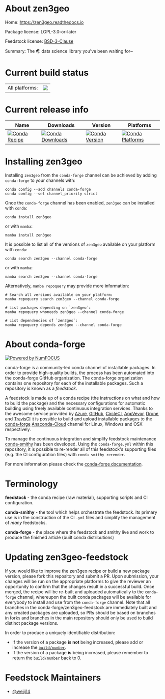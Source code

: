 About zen3geo
=============

Home: https://zen3geo.readthedocs.io

Package license: LGPL-3.0-or-later

Feedstock license: [BSD-3-Clause](https://github.com/conda-forge/zen3geo-feedstock/blob/main/LICENSE.txt)

Summary: The 🌏 data science library you've been waiting for~

Current build status
====================


<table><tr><td>All platforms:</td>
    <td>
      <a href="https://dev.azure.com/conda-forge/feedstock-builds/_build/latest?definitionId=17311&branchName=main">
        <img src="https://dev.azure.com/conda-forge/feedstock-builds/_apis/build/status/zen3geo-feedstock?branchName=main">
      </a>
    </td>
  </tr>
</table>

Current release info
====================

| Name | Downloads | Version | Platforms |
| --- | --- | --- | --- |
| [![Conda Recipe](https://img.shields.io/badge/recipe-zen3geo-green.svg)](https://anaconda.org/conda-forge/zen3geo) | [![Conda Downloads](https://img.shields.io/conda/dn/conda-forge/zen3geo.svg)](https://anaconda.org/conda-forge/zen3geo) | [![Conda Version](https://img.shields.io/conda/vn/conda-forge/zen3geo.svg)](https://anaconda.org/conda-forge/zen3geo) | [![Conda Platforms](https://img.shields.io/conda/pn/conda-forge/zen3geo.svg)](https://anaconda.org/conda-forge/zen3geo) |

Installing zen3geo
==================

Installing `zen3geo` from the `conda-forge` channel can be achieved by adding `conda-forge` to your channels with:

```
conda config --add channels conda-forge
conda config --set channel_priority strict
```

Once the `conda-forge` channel has been enabled, `zen3geo` can be installed with `conda`:

```
conda install zen3geo
```

or with `mamba`:

```
mamba install zen3geo
```

It is possible to list all of the versions of `zen3geo` available on your platform with `conda`:

```
conda search zen3geo --channel conda-forge
```

or with `mamba`:

```
mamba search zen3geo --channel conda-forge
```

Alternatively, `mamba repoquery` may provide more information:

```
# Search all versions available on your platform:
mamba repoquery search zen3geo --channel conda-forge

# List packages depending on `zen3geo`:
mamba repoquery whoneeds zen3geo --channel conda-forge

# List dependencies of `zen3geo`:
mamba repoquery depends zen3geo --channel conda-forge
```


About conda-forge
=================

[![Powered by
NumFOCUS](https://img.shields.io/badge/powered%20by-NumFOCUS-orange.svg?style=flat&colorA=E1523D&colorB=007D8A)](https://numfocus.org)

conda-forge is a community-led conda channel of installable packages.
In order to provide high-quality builds, the process has been automated into the
conda-forge GitHub organization. The conda-forge organization contains one repository
for each of the installable packages. Such a repository is known as a *feedstock*.

A feedstock is made up of a conda recipe (the instructions on what and how to build
the package) and the necessary configurations for automatic building using freely
available continuous integration services. Thanks to the awesome service provided by
[Azure](https://azure.microsoft.com/en-us/services/devops/), [GitHub](https://github.com/),
[CircleCI](https://circleci.com/), [AppVeyor](https://www.appveyor.com/),
[Drone](https://cloud.drone.io/welcome), and [TravisCI](https://travis-ci.com/)
it is possible to build and upload installable packages to the
[conda-forge](https://anaconda.org/conda-forge) [Anaconda-Cloud](https://anaconda.org/)
channel for Linux, Windows and OSX respectively.

To manage the continuous integration and simplify feedstock maintenance
[conda-smithy](https://github.com/conda-forge/conda-smithy) has been developed.
Using the ``conda-forge.yml`` within this repository, it is possible to re-render all of
this feedstock's supporting files (e.g. the CI configuration files) with ``conda smithy rerender``.

For more information please check the [conda-forge documentation](https://conda-forge.org/docs/).

Terminology
===========

**feedstock** - the conda recipe (raw material), supporting scripts and CI configuration.

**conda-smithy** - the tool which helps orchestrate the feedstock.
                   Its primary use is in the construction of the CI ``.yml`` files
                   and simplify the management of *many* feedstocks.

**conda-forge** - the place where the feedstock and smithy live and work to
                  produce the finished article (built conda distributions)


Updating zen3geo-feedstock
==========================

If you would like to improve the zen3geo recipe or build a new
package version, please fork this repository and submit a PR. Upon submission,
your changes will be run on the appropriate platforms to give the reviewer an
opportunity to confirm that the changes result in a successful build. Once
merged, the recipe will be re-built and uploaded automatically to the
`conda-forge` channel, whereupon the built conda packages will be available for
everybody to install and use from the `conda-forge` channel.
Note that all branches in the conda-forge/zen3geo-feedstock are
immediately built and any created packages are uploaded, so PRs should be based
on branches in forks and branches in the main repository should only be used to
build distinct package versions.

In order to produce a uniquely identifiable distribution:
 * If the version of a package **is not** being increased, please add or increase
   the [``build/number``](https://docs.conda.io/projects/conda-build/en/latest/resources/define-metadata.html#build-number-and-string).
 * If the version of a package **is** being increased, please remember to return
   the [``build/number``](https://docs.conda.io/projects/conda-build/en/latest/resources/define-metadata.html#build-number-and-string)
   back to 0.

Feedstock Maintainers
=====================

* [@weiji14](https://github.com/weiji14/)

